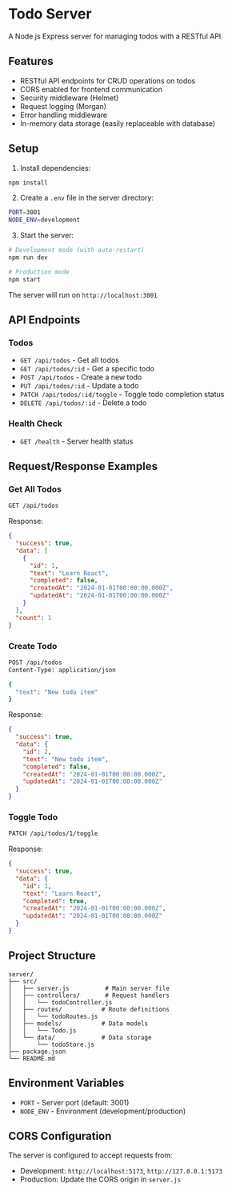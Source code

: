# Todo Server

A Node.js Express server for managing todos with a RESTful API.

## Features

- RESTful API endpoints for CRUD operations on todos
- CORS enabled for frontend communication
- Security middleware (Helmet)
- Request logging (Morgan)
- Error handling middleware
- In-memory data storage (easily replaceable with database)

## Setup

1. Install dependencies:
```bash
npm install
```

2. Create a `.env` file in the server directory:
```bash
PORT=3001
NODE_ENV=development
```

3. Start the server:
```bash
# Development mode (with auto-restart)
npm run dev

# Production mode
npm start
```

The server will run on `http://localhost:3001`

## API Endpoints

### Todos

- `GET /api/todos` - Get all todos
- `GET /api/todos/:id` - Get a specific todo
- `POST /api/todos` - Create a new todo
- `PUT /api/todos/:id` - Update a todo
- `PATCH /api/todos/:id/toggle` - Toggle todo completion status
- `DELETE /api/todos/:id` - Delete a todo

### Health Check

- `GET /health` - Server health status

## Request/Response Examples

### Get All Todos
```bash
GET /api/todos
```

Response:
```json
{
  "success": true,
  "data": [
    {
      "id": 1,
      "text": "Learn React",
      "completed": false,
      "createdAt": "2024-01-01T00:00:00.000Z",
      "updatedAt": "2024-01-01T00:00:00.000Z"
    }
  ],
  "count": 1
}
```

### Create Todo
```bash
POST /api/todos
Content-Type: application/json

{
  "text": "New todo item"
}
```

Response:
```json
{
  "success": true,
  "data": {
    "id": 2,
    "text": "New todo item",
    "completed": false,
    "createdAt": "2024-01-01T00:00:00.000Z",
    "updatedAt": "2024-01-01T00:00:00.000Z"
  }
}
```

### Toggle Todo
```bash
PATCH /api/todos/1/toggle
```

Response:
```json
{
  "success": true,
  "data": {
    "id": 1,
    "text": "Learn React",
    "completed": true,
    "createdAt": "2024-01-01T00:00:00.000Z",
    "updatedAt": "2024-01-01T00:00:00.000Z"
  }
}
```

## Project Structure

```
server/
├── src/
│   ├── server.js          # Main server file
│   ├── controllers/       # Request handlers
│   │   └── todoController.js
│   ├── routes/           # Route definitions
│   │   └── todoRoutes.js
│   ├── models/           # Data models
│   │   └── Todo.js
│   └── data/             # Data storage
│       └── todoStore.js
├── package.json
└── README.md
```

## Environment Variables

- `PORT` - Server port (default: 3001)
- `NODE_ENV` - Environment (development/production)

## CORS Configuration

The server is configured to accept requests from:
- Development: `http://localhost:5173`, `http://127.0.0.1:5173`
- Production: Update the CORS origin in `server.js` 